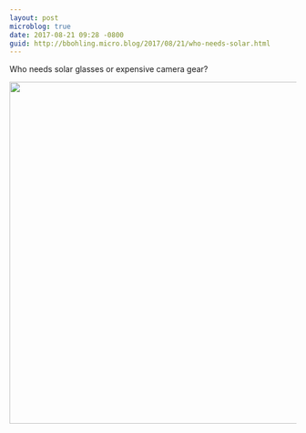 ```yaml
---
layout: post
microblog: true
date: 2017-08-21 09:28 -0800
guid: http://bbohling.micro.blog/2017/08/21/who-needs-solar.html
---
```

Who needs solar glasses or expensive camera gear?

<img src="http://bbohling.micro.blog/uploads/2017/9f3bd9ea92.jpg" width="599" height="600" />
